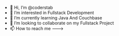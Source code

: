 - 👋 Hi, I’m @coderstab
- 👀 I’m interested in Fullstack Development
- 🌱 I’m currently learning Java And Couchbase
- 💞️ I’m looking to collaborate on my Fullstack Project
- 📫 How to reach me ---> 

<!---
coderstab/coderstab is a ✨ special ✨ repository because its `README.md` (this file) appears on your GitHub profile.
You can click the Preview link to take a look at your changes.
--->
